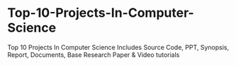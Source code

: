 # Top-10-Projects-In-Computer-Science
Top 10 Projects In Computer Science Includes Source Code, PPT, Synopsis, Report, Documents, Base Research Paper &amp; Video tutorials
